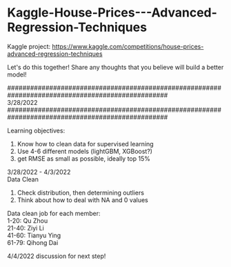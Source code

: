 # Kaggle-House-Prices---Advanced-Regression-Techniques
Kaggle project: https://www.kaggle.com/competitions/house-prices-advanced-regression-techniques

Let's do this together! Share any thoughts that you believe will build a better model!


################################################################################################## <br />
3/28/2022 <br />
################################################################################################## <br />

Learning objectives: 
1. Know how to clean data for supervised learning
2. Use 4-6 different models (lightGBM, XGBoost?)
3. get RMSE as small as possible, ideally top 15%


3/28/2022 - 4/3/2022 <br />
Data Clean <br />
1) Check distribution, then determining outliers
2) Think about how to deal with NA and 0 values

Data clean job for each member: <br />
1-20: Qu Zhou <br />
21-40: Ziyi Li <br />
41-60: Tianyu Ying <br />
61-79: Qihong Dai <br />

4/4/2022 discussion for next step!
